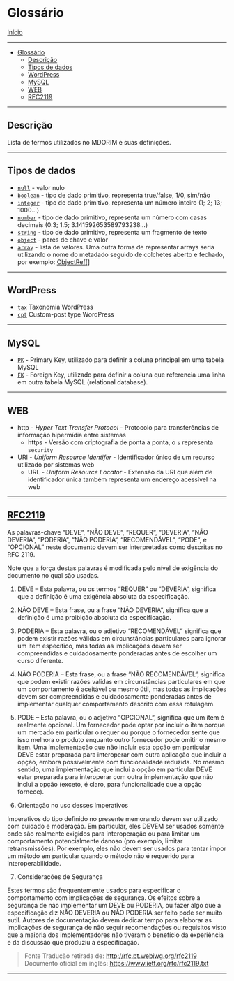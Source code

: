 # Glossário

[Início](../README.md)

---

- [Glossário](#glossário)
  - [Descrição](#descrição)
  - [Tipos de dados](#tipos-de-dados)
  - [WordPress](#wordpress)
  - [MySQL](#mysql)
  - [WEB](#web)
  - [RFC2119](#rfc2119)

---

## Descrição

Lista de termos utilizados no MDORIM e suas definições.

---

## Tipos de dados

- [`null`](https://developer.wordpress.org/rest-api/extending-the-rest-api/schema/#primitive-types) - valor nulo
- [`boolean`](https://developer.wordpress.org/rest-api/extending-the-rest-api/schema/#primitive-types) - tipo de dado primitivo, representa true/false, 1/0, sim/não
- [`integer`](https://developer.wordpress.org/rest-api/extending-the-rest-api/schema/#primitive-types) - tipo de dado primitivo, representa um número inteiro (1; 2; 13; 1000...)
- [`number`](https://developer.wordpress.org/rest-api/extending-the-rest-api/schema/#primitive-types) - tipo de dado primitivo, representa um número com casas decimais (0.3; 1.5; 3.141592653589793238...)
- [`string`](https://developer.wordpress.org/rest-api/extending-the-rest-api/schema/#primitive-types) - tipo de dado primitivo, representa um fragmento de texto
- [`object`](https://developer.wordpress.org/rest-api/extending-the-rest-api/schema/#primitive-types) - pares de chave e valor
- [`array`](https://developer.wordpress.org/rest-api/extending-the-rest-api/schema/#primitive-types) - lista de valores. Uma outra forma de representar arrays seria utilizando o nome do metadado seguido de colchetes aberto e fechado, por exemplo: [ObjectRef[]](./api/entities/object.md#objectref)

---

## WordPress

- [`tax`](https://developer.wordpress.org/reference/functions/register_taxonomy/) Taxonomia WordPress
- [`cpt`](https://developer.wordpress.org/reference/functions/register_post_type/) Custom-post type WordPress

---

## MySQL

- [`PK`](https://dev.mysql.com/doc/refman/8.0/en/partitioning-limitations-partitioning-keys-unique-keys.html) - Primary Key, utilizado para definir a coluna principal em uma tabela MySQL
- [`FK`](https://dev.mysql.com/doc/refman/8.0/en/create-table-foreign-keys.html) - Foreign Key, utilizado para definir a coluna que referencia uma linha em outra tabela MySQL (relational database).

---

## WEB

- http - *Hyper Text Transfer Protocol* - Protocolo para transferências de informação hipermídia entre sistemas
  - https - Versão com criptografia de ponta a ponta, o `s` representa `security`
- URI - *Uniform Resource Identifer* - Identificador único de um recurso utilizado por sistemas web
  - URL - *Uniform Resource Locator* - Extensão da URI que além de identificador única também representa um endereço acessível na web

---

## [RFC2119](https://www.ietf.org/rfc/rfc2119.txt)

As palavras-chave “DEVE“, “NÃO DEVE“, “REQUER“, “DEVERIA“, “NÃO DEVERIA“, “PODERIA“, “NÃO PODERIA“, “RECOMENDÁVEL“, “PODE“, e “OPCIONAL” neste documento devem ser interpretadas como descritas no RFC 2119.

Note que a força destas palavras é modificada pelo nível de exigência do documento no qual são usadas.

1. DEVE – Esta palavra, ou os termos “REQUER” ou “DEVERIA“, significa que a definição é uma exigência absoluta da especificação.

2. NÃO DEVE – Esta frase, ou a frase “NÃO DEVERIA“, significa que a definição é uma proibição absoluta da especificação.

3. PODERIA – Esta palavra, ou o adjetivo “RECOMENDÁVEL” significa que podem existir razões válidas em circunstâncias particulares para ignorar um item específico, mas todas as implicações devem ser compreendidas e cuidadosamente ponderadas antes de escolher um curso diferente.

4. NÃO PODERIA – Esta frase, ou a frase “NÃO RECOMENDÁVEL“, significa que podem existir razões validas em circunstâncias particulares em que um comportamento é aceitável ou mesmo útil, mas todas as implicações devem ser compreendidas e cuidadosamente ponderadas antes de implementar qualquer comportamento descrito com essa rotulagem.

5. PODE – Esta palavra, ou o adjetivo “OPCIONAL“, significa que um item é realmente opcional. Um fornecedor pode optar por incluir o item porque um mercado em particular o requer ou porque o fornecedor sente que isso melhora o produto enquanto outro fornecedor pode omitir o mesmo item. Uma implementação que não incluir esta opção em particular DEVE estar preparada para interoperar com outra aplicação que incluir a opção, embora possivelmente com funcionalidade reduzida. No mesmo sentido, uma implementação que inclui a opção em particular DEVE estar preparada para interoperar com outra implementação que não inclui a opção (exceto, é claro, para funcionalidade que a opção fornece).

6. Orientação no uso desses Imperativos

Imperativos do tipo definido no presente memorando devem ser utilizado com cuidado e moderação. Em particular, eles DEVEM ser usados somente onde são realmente exigidos para interoperação ou para limitar um comportamento potencialmente danoso (pro exemplo, limitar retransmissões). Por exemplo, eles não devem ser usados para tentar impor um método em particular quando o método não é requerido para interoperabilidade.

7. Considerações de Segurança

Estes termos são frequentemente usados para especificar o comportamento com implicações de segurança. Os efeitos sobre a segurança de não implementar um DEVE ou PODERIA, ou fazer algo que a especificação diz NÃO DEVERIA ou NÃO PODERIA ser feito pode ser muito sutil. Autores de documentação devem dedicar tempo para elaborar as implicações de segurança de não seguir recomendações ou requisitos visto que a maioria dos implementadores não tiveram o benefício da experiência e da discussão que produziu a especificação.

> Fonte
> Tradução retirada de: <http://rfc.pt.webiwg.org/rfc2119>
> Documento oficial em inglês: <https://www.ietf.org/rfc/rfc2119.txt>

---
